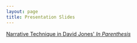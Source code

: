```yaml
---
layout: page
title: Presentation Slides
---
```


[Narrative Technique in David Jones' *In Parenthesis*](/slides/in-parenthesis)
